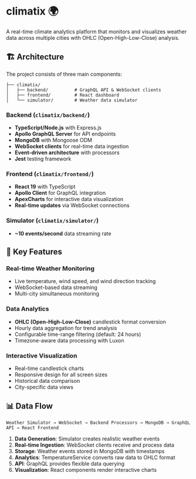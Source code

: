 # climatix 🌍

A real-time climate analytics platform that monitors and visualizes weather data across multiple cities with OHLC (Open-High-Low-Close) analysis.

## 🏗️ Architecture

The project consists of three main components:

```
├── climatix/
│   ├── backend/          # GraphQL API & WebSocket clients
│   ├── frontend/         # React dashboard
│   └── simulator/        # Weather data simulator
```

### Backend (`climatix/backend/`)

- **TypeScript/Node.js** with Express.js
- **Apollo GraphQL Server** for API endpoints
- **MongoDB** with Mongoose ODM
- **WebSocket clients** for real-time data ingestion
- **Event-driven architecture** with processors
- **Jest** testing framework

### Frontend (`climatix/frontend/`)

- **React 19** with TypeScript
- **Apollo Client** for GraphQL integration
- **ApexCharts** for interactive data visualization
- **Real-time updates** via WebSocket connections

### Simulator (`climatix/simulator/`)

- **~10 events/second** data streaming rate

## 🌟 Key Features

### Real-time Weather Monitoring

- Live temperature, wind speed, and wind direction tracking
- WebSocket-based data streaming
- Multi-city simultaneous monitoring

### Data Analytics

- **OHLC (Open-High-Low-Close)** candlestick format conversion
- Hourly data aggregation for trend analysis
- Configurable time-range filtering (default: 24 hours)
- Timezone-aware data processing with Luxon

### Interactive Visualization

- Real-time candlestick charts
- Responsive design for all screen sizes
- Historical data comparison
- City-specific data views

## 📊 Data Flow

```
Weather Simulator → WebSocket → Backend Processors → MongoDB → GraphQL API → React Frontend
```

1. **Data Generation**: Simulator creates realistic weather events
2. **Real-time Ingestion**: WebSocket clients receive and process data
3. **Storage**: Weather events stored in MongoDB with timestamps
4. **Analytics**: TemperatureService converts raw data to OHLC format
5. **API**: GraphQL provides flexible data querying
6. **Visualization**: React components render interactive charts
